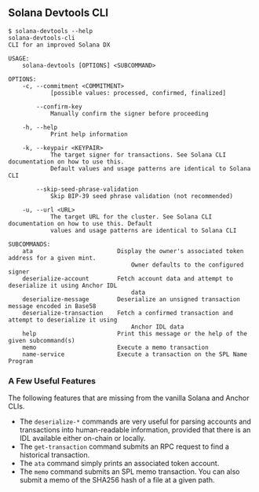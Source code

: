 ## Solana Devtools CLI

```
$ solana-devtools --help
solana-devtools-cli 
CLI for an improved Solana DX

USAGE:
    solana-devtools [OPTIONS] <SUBCOMMAND>

OPTIONS:
    -c, --commitment <COMMITMENT>
            [possible values: processed, confirmed, finalized]

        --confirm-key
            Manually confirm the signer before proceeding

    -h, --help
            Print help information

    -k, --keypair <KEYPAIR>
            The target signer for transactions. See Solana CLI documentation on how to use this.
            Default values and usage patterns are identical to Solana CLI

        --skip-seed-phrase-validation
            Skip BIP-39 seed phrase validation (not recommended)

    -u, --url <URL>
            The target URL for the cluster. See Solana CLI documentation on how to use this. Default
            values and usage patterns are identical to Solana CLI

SUBCOMMANDS:
    ata                        Display the owner's associated token address for a given mint.
                                   Owner defaults to the configured signer
    deserialize-account        Fetch account data and attempt to deserialize it using Anchor IDL
                                   data
    deserialize-message        Deserialize an unsigned transaction message encoded in Base58
    deserialize-transaction    Fetch a confirmed transaction and attempt to deserialize it using
                                   Anchor IDL data
    help                       Print this message or the help of the given subcommand(s)
    memo                       Execute a memo transaction
    name-service               Execute a transaction on the SPL Name Program
```

### A Few Useful Features
The following features that are missing from the vanilla Solana and Anchor CLIs.

- The `deserialize-*` commands are very useful for parsing accounts and transactions
into human-readable information, provided that there is an IDL available either on-chain or locally.
- The `get-transaction` command submits an RPC request to find a historical transaction.
- The `ata` command simply prints an associated token account.
- The `memo` command submits an SPL memo transaction.
You can also submit a memo of the SHA256 hash of a file at a given path.

